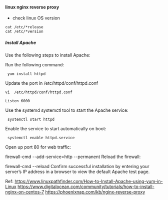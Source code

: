 #### linux nginx reverse proxy
* check linux OS version
```
cat /etc/*release
cat /etc/*version

```

##### Install Apache
Use the following steps to install Apache:

Run the following command:
```
 yum install httpd
```
Update the port in /etc/httpd/conf/httpd.conf
```
vi  /etc/httpd/conf/httpd.conf

Listen 6000

```
Use the systemd systemctl tool to start the Apache service:
```
 systemctl start httpd
```
Enable the service to start automatically on boot:
```
 systemctl enable httpd.service
```

Open up port 80 for web traffic:

 firewall-cmd --add-service=http --permanent
Reload the firewall:

 firewall-cmd --reload
Confirm successful installation by entering your server’s IP address in a browser to view the default Apache test page.

Ref:
https://www.linuxpathfinder.com/How-to-Install-Apache-using-yum-in-Linux
https://www.digitalocean.com/community/tutorials/how-to-install-nginx-on-centos-7
https://phoenixnap.com/kb/nginx-reverse-proxy
